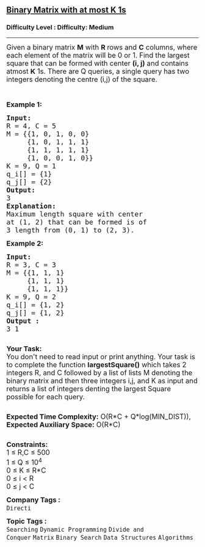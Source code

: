 <h2><a href="https://www.geeksforgeeks.org/problems/largest-square-in-a-binary-matrix-with-at-most-k-1s-for-multiple-queries/1?page=1&category=Binary%20Search&difficulty=Medium,Hard&status=unsolved,attempted&sortBy=accuracy">Binary Matrix with at most K 1s</a></h2><h3>Difficulty Level : Difficulty: Medium</h3><hr><div class="problems_problem_content__Xm_eO"><p><span style="font-size: 18px;">Given a binary matrix <strong>M</strong> with <strong>R </strong>rows and <strong>C</strong> columns, where each element of the matrix will be 0 or 1. Find the largest square that can be formed with center <strong>(i, j)</strong> and contains atmost <strong>K</strong> 1s. There are Q queries, a single query has two integers denoting the centre (i,j) of the square.</span></p>
<p>&nbsp;</p>
<p><span style="font-size: 18px;"><strong>Example 1:</strong></span></p>
<pre><span style="font-size: 18px;"><strong>Input:
</strong>R = 4, C = 5
M = {{1, 0, 1, 0, 0}&nbsp;
     {1, 0, 1, 1, 1}&nbsp;
     {1, 1, 1, 1, 1}&nbsp;
     {1, 0, 0, 1, 0}}
K = 9, Q = 1
q_i[] = {1}
q_j[] = {2}
<strong>Output:
</strong>3
<strong>Explanation:</strong>
Maximum length square with center
at (1, 2)&nbsp;that can be formed is of
3 length from (0, 1) to (2, 3).</span>
</pre>
<div><span style="font-size: 18px;"><strong>Example 2:</strong></span></div>
<pre><span style="font-size: 18px;"><strong>Input:
</strong>R = 3, C = 3
M = {{1, 1, 1}&nbsp;
     {1, 1, 1}&nbsp;
     {1, 1, 1}}
K = 9, Q = 2
q_i[] = {1, 2}
q_j[] = {1, 2}
<strong>Output :</strong>
3 1</span>
</pre>
<p><br><span style="font-size: 18px;"><strong>Your Task:&nbsp;&nbsp;</strong><br>You don't need to read input or print anything. Your task is to complete the function <strong>largestSquare()</strong>&nbsp;which takes 2 integers R, and C followed by a list of lists M denoting the binary matrix and then three integers i,j, and K as input and returns a list of integers denting the largest Square possible for each query.</span></p>
<p><br><span style="font-size: 18px;"><strong>Expected Time Complexity:</strong> O(R*C + Q*log(MIN_DIST)), <br></span><span style="font-size: 18px;"><strong>Expected Auxiliary Space:</strong> O(R*C)</span></p>
<p><br><span style="font-size: 18px;"><strong>Constraints:</strong><br>1 ≤ R,C ≤ 500<br>1 ≤ Q ≤ 10<sup>4</sup><br>0 ≤ K ≤ R*C<br>0 ≤ i &lt; R<br>0 ≤ j &lt; C</span></p></div><p><span style=font-size:18px><strong>Company Tags : </strong><br><code>Directi</code>&nbsp;<br><p><span style=font-size:18px><strong>Topic Tags : </strong><br><code>Searching</code>&nbsp;<code>Dynamic Programming</code>&nbsp;<code>Divide and Conquer</code>&nbsp;<code>Matrix</code>&nbsp;<code>Binary Search</code>&nbsp;<code>Data Structures</code>&nbsp;<code>Algorithms</code>&nbsp;